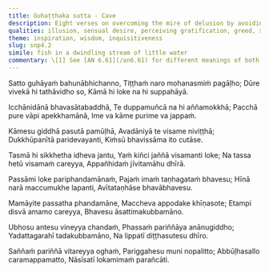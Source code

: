 ```yaml
---
title: Guhaṭṭhaka sutta - Cave
description: Eight verses on overcoming the mire of delusion by avoiding attachment to sensory pleasures, discerning their causes, and practicing for being free of ‘mine’.
qualities: illusion, sensual desire, perceiving gratification, greed, suffering, wisdom, personal existence, free from attachment, attachment, dispassion, free from attachment, diligence, complete comprehension
theme: inspiration, wisdom, inquisitiveness
slug: snp4.2
simile: fish in a dwindling stream of little water
commentary: \[1] See [AN 6.61](/an6.61) for different meanings of both ends.
---
```


Satto guhāyaṁ bahunābhichanno,
Tiṭṭhaṁ naro mohanasmiṁ pagāḷho;
Dūre vivekā hi tathāvidho so,
Kāmā hi loke na hi suppahāyā.

Icchānidānā bhavasātabaddhā,
Te duppamuñcā na hi aññamokkhā;
Pacchā pure vāpi apekkhamānā,
Ime va kāme purime va jappaṁ.

Kāmesu giddhā pasutā pamūḷhā,
Avadāniyā te visame niviṭṭhā;
Dukkhūpanītā paridevayanti,
Kiṁsū bhavissāma ito cutāse.

Tasmā hi sikkhetha idheva jantu,
Yaṁ kiñci jaññā visamanti loke;
Na tassa hetū visamaṁ careyya,
Appañhidaṁ jīvitamāhu dhīrā.

Passāmi loke pariphandamānaṁ,
Pajaṁ imaṁ taṇhagataṁ bhavesu;
Hīnā narā maccumukhe lapanti,
Avītataṇhāse bhavābhavesu.

Mamāyite passatha phandamāne,
Maccheva appodake khīṇasote;
Etampi disvā amamo careyya,
Bhavesu āsattimakubbamāno.

Ubhosu antesu vineyya chandaṁ,
Phassaṁ pariññāya anānugiddho;
Yadattagarahī tadakubbamāno,
Na lippatī diṭṭhasutesu dhīro.

Saññaṁ pariññā vitareyya oghaṁ,
Pariggahesu muni nopalitto;
Abbūḷhasallo caramappamatto,
Nāsīsatī lokamimaṁ parañcāti.
